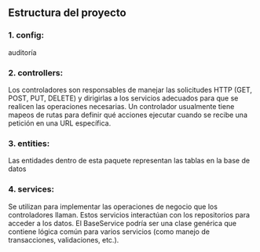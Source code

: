 ## Estructura del proyecto

### 1. config: 
auditoría

### 2. controllers: 
Los controladores son responsables de manejar las solicitudes HTTP (GET, POST, PUT, DELETE) y dirigirlas a los servicios adecuados para que se realicen las operaciones necesarias. Un controlador usualmente tiene mapeos de rutas para definir qué acciones ejecutar cuando se recibe una petición en una URL específica.

### 3. entities:
Las entidades dentro de esta paquete representan las tablas en la base de datos

### 4. services:
Se utilizan para implementar las operaciones de negocio que los controladores llaman. Estos servicios interactúan con los repositorios para acceder a los datos. El BaseService podría ser una clase genérica que contiene lógica común para varios servicios (como manejo de transacciones, validaciones, etc.).
